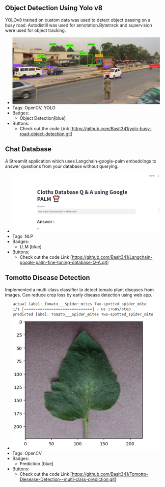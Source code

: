 ## Object Detection Using Yolo v8
YOLOv8 trained on custom data was used to detect object passing on a busy road. Autodistill was used for annotation.Bytetrack and supervision were used for object tracking.
- ![600x200](../assets/yolo.png)
- Tags: OpenCV, YOLO
- Badges:
  - Object Detection[blue]
- Buttons:
  - Check out the code Link [https://github.com/Basit341/yolo-busy-road-object-detection.git]

## Chat Database
A Streamlit application which uses Langchain-google-palm embeddings to answer questions from your database without querying.
- ![600x200](../assets/streamlit.png)
- Tags: NLP
- Badges:
  - LLM [blue]
- Buttons:
  - Check out the code Link [https://github.com/Basit341/Langchain-google-palm-fine-tuning-database-Q-A.git]

## Tomotto Disease Detection
Implemented a multi-class classifier to detect tomato plant diseases from images. Can reduce crop loss by early disease detection using web app.
- ![600x200](../assets/tomotto.png)
- Tags: OpenCV
- Badges:
  - Prediction [blue]
- Buttons:
  - Check out the code Link [https://github.com/Basit341/Tomotto-Diesease-Detection--multi-class-prediction.git]